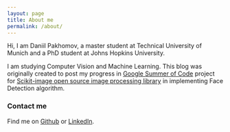 ```yaml
---
layout: page
title: About me
permalink: /about/
---
```


Hi, I am Daniil Pakhomov, a master student at Technical University of Munich
and a PhD student at Johns Hopkins University.

I am studying Computer Vision and Machine Learning.
This blog was originally created to post my progress in [Google Summer of Code][gsoc] project
for [Scikit-image open source image processing library][skimage] in implementing Face Detection algorithm.


### Contact me

Find me on [Github][github] or [LinkedIn][linkedin].


[gsoc]: https://www.google-melange.com/gsoc/homepage/google/gsoc2015
[skimage]: http://scikit-image.org/docs/dev/api/skimage.html
[github]: https://github.com/warmspringwinds
[linkedin]: https://www.linkedin.com/in/daniil-pakhomov-6790a8ba?trk=nav_responsive_tab_profile_pic

